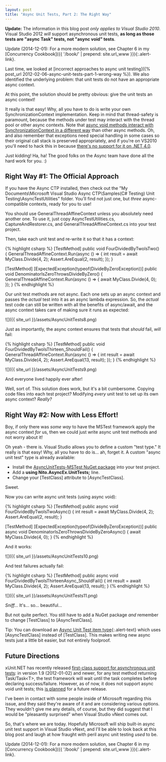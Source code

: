 ```yaml
---
layout: post
title: "Async Unit Tests, Part 2: The Right Way"
---
```

<div class="alert alert-danger" markdown="1">
<i class="fa fa-exclamation-triangle fa-2x pull-left"></i>

**Update:** The information in this blog post _only applies to Visual Studio 2010_. Visual Studio 2012 _will_ support asynchronous unit tests, **as long as those tests are "async Task" tests, not "async void" tests**.
</div>

<div class="alert alert-info" markdown="1">
<i class="fa fa-hand-o-right fa-2x pull-left"></i>

Update (2014-12-01): For a more modern solution, see Chapter 6 in my [Concurrency Cookbook]({{ '/book/' | prepend: site.url_www }}){:.alert-link}.
</div>

Last time, we looked at [incorrect approaches to async unit testing]({% post_url 2012-02-06-async-unit-tests-part-1-wrong-way %}). We also identified the underlying problem: that unit tests do not have an appropriate async context.

At this point, the solution should be pretty obvious: give the unit tests an async context!

It really is that easy! Why, all you have to do is write your own SynchronizationContext implementation. Keep in mind that thread-safety is paramount, because the methods under test may interact with the thread pool or other async contexts. Note that [async void methods interact with SynchronizationContext in a different way](http://msdn.microsoft.com/en-us/magazine/gg598924.aspx) than other async methods. Oh, and also remember that exceptions need special handling in some cases so their original call stack is preserved appropriately, and if you're on VS2010 you'll need to hack this in because [there's no support for it on .NET 4.0](http://connect.microsoft.com/VisualStudio/feedback/details/633822/allow-preserving-stack-traces-when-rethrowing-exceptions).

Just kidding! Ha, ha! The good folks on the Async team have done all the hard work for you. :)

## Right Way #1: The Official Approach

If you have the Async CTP installed, then check out the "My Documents\Microsoft Visual Studio Async CTP\Samples\(C# Testing) Unit Testing\AsyncTestUtilities" folder. You'll find not just one, but _three_ async-compatible contexts, ready for you to use!

You should use GeneralThreadAffineContext unless you absolutely need another one. To use it, just copy AsyncTestUtilities.cs, CaptureAndRestorer.cs, and GeneralThreadAffineContext.cs into your test project.

Then, take each unit test and re-write it so that it has a context:

{% highlight csharp %}
[TestMethod]
public void FourDividedByTwoIsTwo()
{
    GeneralThreadAffineContext.Run(async () =>
    {
        int result = await MyClass.Divide(4, 2);
        Assert.AreEqual(2, result);
    });
}
    
[TestMethod]
[ExpectedException(typeof(DivideByZeroException))]
public void DenominatorIsZeroThrowsDivideByZero()
{
    GeneralThreadAffineContext.Run(async () =>
    {
        await MyClass.Divide(4, 0);
    });
}
{% endhighlight %}

Our unit test methods are not async. Each one sets up an async context and passes the _actual_ test into it as an async lambda expression. So, the _actual_ test code can still be written with all the benefits of async/await, and the async context takes care of making sure it runs as expected:

![]({{ site_url }}/assets/AsyncUnitTests8.png)  

Just as importantly, the async context ensures that tests that _should_ fail, _will_ fail:

{% highlight csharp %}
[TestMethod]
public void FourDividedByTwoIsThirteen_ShouldFail()
{
    GeneralThreadAffineContext.Run(async () =>
    {
        int result = await MyClass.Divide(4, 2);
        Assert.AreEqual(13, result);
    });
}
{% endhighlight %}

![]({{ site_url }}/assets/AsyncUnitTests9.png)  

And everyone lived happily ever after!

Well, sort of. This solution does work, but it's a bit cumbersome. Copying code files into each test project? Modifying _every_ unit test to set up its own async context? _Really?_

## Right Way #2: Now with Less Effort!

Boy, if only there was _some way_ to have the MSTest framework apply the async context _for_ us, then we could just write async unit test methods and not worry about it!

Oh yeah - there is. Visual Studio allows you to define a custom "test type." It really is that easy! Why, all you have to do is... ah, forget it. A custom "async unit test" type is already available:

- Install the [AsyncUnitTests-MSTest NuGet package](http://nuget.org/packages/AsyncUnitTests-MSTest) into your test project.
- Add a **using Nito.AsyncEx.UnitTests;** line.
- Change your [TestClass] attribute to [AsyncTestClass].

Sweet.

Now you can write async unit tests (using async void):

{% highlight csharp %}
[TestMethod]
public async void FourDividedByTwoIsTwoAsync()
{
    int result = await MyClass.Divide(4, 2);
    Assert.AreEqual(2, result);
}
    
[TestMethod]
[ExpectedException(typeof(DivideByZeroException))]
public async void DenominatorIsZeroThrowsDivideByZeroAsync()
{
    await MyClass.Divide(4, 0);
}
{% endhighlight %}

And it works:

![]({{ site_url }}/assets/AsyncUnitTests10.png)  

And test failures actually fail:

{% highlight csharp %}
[TestMethod]
public async void FourDividedByTwoIsThirteenAsync_ShouldFail()
{
    int result = await MyClass.Divide(4, 2);
    Assert.AreEqual(13, result);
}
{% endhighlight %}

![]({{ site_url }}/assets/AsyncUnitTests11.png)  

_Sniff..._ It's... so... beautiful...

But not quite perfect. You still have to add a NuGet package _and_ remember to change [TestClass] to [AsyncTestClass].

<div class="alert alert-info" markdown="1">
<i class="fa fa-hand-o-right fa-2x pull-left"></i>

Tip: You can download an [Async Unit Test item type](http://asyncunittests.codeplex.com/wikipage?title=Optional%20Component){:.alert-text} which uses [AsyncTestClass] instead of [TestClass]. This makes writing new async tests just a little bit easier, but not entirely foolproof.
</div>

## Future Directions

xUnit.NET has recently released [first-class support for asynchronous unit tests](http://xunit.codeplex.com/workitem/9733): in version 1.9 (2012-01-02) and newer, for any test method returning Task/Task\<T>, the test framework will wait until the task completes before declaring success/failure. However, as of now, it does not support async void unit tests; this [is planned](http://xunit.codeplex.com/workitem/9752) for a future release.

I've been in contact with some people inside of Microsoft regarding this issue, and they said they're aware of it and are considering various options. They wouldn't give me any details, of course, but they did suggest that I would be "pleasantly surprised" when Visual Studio vNext comes out.

So, that's where we are today. Hopefully Microsoft will ship built-in async unit test support in Visual Studio vNext, and I'll be able to look back at this blog post and laugh at how fraught with peril async unit testing _used_ to be.

<div class="alert alert-info" markdown="1">
<i class="fa fa-hand-o-right fa-2x pull-left"></i>

Update (2014-12-01): For a more modern solution, see Chapter 6 in my [Concurrency Cookbook]({{ '/book/' | prepend: site.url_www }}){:.alert-link}.
</div>


